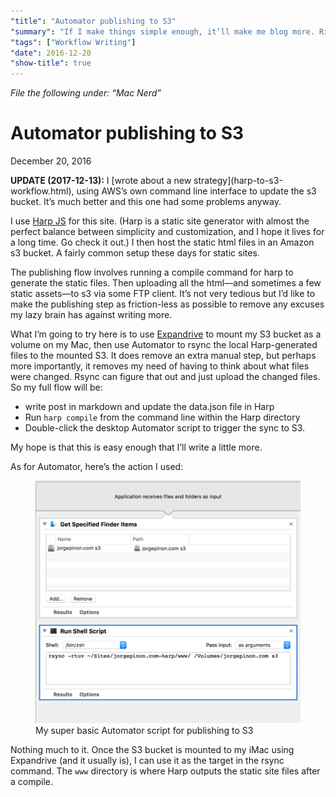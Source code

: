 ```yaml
---
"title": "Automator publishing to S3"
"summary": "If I make things simple enough, it’ll make me blog more. Right?"
"tags": ["Workflow Writing"]
"date": 2016-12-20
"show-title": true
---
```

*File the following under: “Mac Nerd”*

# Automator publishing to S3

<p class="datetime">December 20, 2016</p>

<div class="callout">
	<p><b>UPDATE (2017-12-13):</b> I [wrote about a new strategy](harp-to-s3-workflow.html), using AWS’s own command line interface to update the s3 bucket. It’s much better and this one had some problems anyway.</p>
</div>

I use [Harp JS](https://www.google.com/url?sa=t&rct=j&q=&esrc=s&source=web&cd=1&ved=0ahUKEwjT7PfJsITRAhWJ5yYKHW9UBxIQFggcMAA&url=https%3A%2F%2Fharpjs.com%2F&usg=AFQjCNHlLkKgZ5oYHpnFAr1sBMzwHPCBeg&sig2=lEeSZ7BreaF8JV3RJ9_JiA) for this site. (Harp is a static site generator with almost the perfect balance between simplicity and customization, and I hope it lives for a long time. Go check it out.) I then host the static html files in an Amazon s3 bucket. A fairly common setup these days for static sites.

The publishing flow involves running a compile command for harp to generate the static files. Then uploading all the html—and sometimes a few static assets—to s3 via some FTP client. It’s not very tedious but I’d like to make the publishing step as friction-less as possible to remove any excuses my lazy brain has against writing more.

What I’m going to try here is to use [Expandrive](https://www.google.com/url?sa=t&rct=j&q=&esrc=s&source=web&cd=1&ved=0ahUKEwjJu-T2t4TRAhXl64MKHQUbCn8QFggcMAA&url=http%3A%2F%2Fwww.expandrive.com%2F&usg=AFQjCNHgl5MadJZOqH0XzIPIdYVB79gK5w&sig2=uy3IZE40zINar2P3zbCxzw) to mount my S3 bucket as a volume on my Mac, then use Automator to rsync the local Harp-generated files to the mounted S3. It does remove an extra manual step, but perhaps more importantly, it removes my need of having to think about what files were changed. Rsync can figure that out and just upload the changed files. So my full flow will be:

- write post in markdown and update the data.json file in Harp
- Run <code>harp compile</code> from the command line within the Harp directory
- Double-click the desktop Automator script to trigger the sync to S3. 

My hope is that this is easy enough that I’ll write a little more.

As for Automator, here’s the action I used:

<figure class="standalone centered">
	<img src="automator-rsync-blog-161219.png" alt="Automator script">
	<figcaption>My super basic Automator script for publishing to S3</figcaption>
</figure>

Nothing much to it. Once the S3 bucket is mounted to my iMac using Expandrive (and it usually is), I can use it as the target in the rsync command. The <code>www</code> directory is where Harp outputs the static site files after a compile.